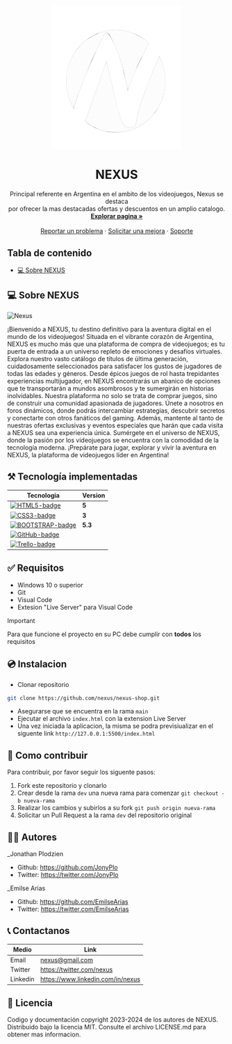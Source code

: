 <!-- Project logo -->
<div align='center'>
 <a href='https://nexus-89i.netlify.app'>
<img src='./img/nexus-logo.png' alt='Nexus' width='300'>
 </a>
<h1>NEXUS</h1>
<p>
Principal referente en Argentina en el ambito de los videojuegos, Nexus se destaca<br>
por ofrecer la mas destacadas ofertas y descuentos en un amplio catalogo.
<br>
<a href='https://nexus-89i.netlify.app'>
<strong>Explorar pagina »</strong>
</a>
<br>
<br>
<a href='https://nexus-89i.netlify.app'>Reportar un problema</a>
·
<a href='https://nexus-89i.netlify.app'>Solicitar una mejora</a>
·
<a href='https://nexus-89i.netlify.app'>Soporte</a>
</p>

</div>

## Tabla de contenido

- [💻 Sobre NEXUS](#💻-sobre-nexus)

## 💻 Sobre NEXUS

![Nexus](img/nexus-page.png)

¡Bienvenido a NEXUS, tu destino definitivo para la aventura digital en el mundo de los videojuegos! Situada en el vibrante corazón de Argentina, NEXUS es mucho más que una plataforma de compra de videojuegos; es tu puerta de entrada a un universo repleto de emociones y desafíos virtuales.
Explora nuestro vasto catálogo de títulos de última generación, cuidadosamente seleccionados para satisfacer los gustos de jugadores de todas las edades y géneros. Desde épicos juegos de rol hasta trepidantes experiencias multijugador, en NEXUS encontrarás un abanico de opciones que te transportarán a mundos asombrosos y te sumergirán en historias inolvidables.
Nuestra plataforma no solo se trata de comprar juegos, sino de construir una comunidad apasionada de jugadores. Únete a nosotros en foros dinámicos, donde podrás intercambiar estrategias, descubrir secretos y conectarte con otros fanáticos del gaming. Además, mantente al tanto de nuestras ofertas exclusivas y eventos especiales que harán que cada visita a NEXUS sea una experiencia única.
Sumérgete en el universo de NEXUS, donde la pasión por los videojuegos se encuentra con la comodidad de la tecnología moderna. ¡Prepárate para jugar, explorar y vivir la aventura en NEXUS, la plataforma de videojuegos líder en Argentina!

## ⚒️ Tecnología implementadas

| Tecnologia                              | Version |
| --------------------------------------- | ------- |
| [![HTML5-badge]](<(HTML-url)>)          | **5**   |
| [![CSS3-badge]](<(CSS3-url)>)           | **3**   |
| [![BOOTSTRAP-badge]](<(BOOTSTRAP-url)>) | **5.3** |
| [![GitHub-badge]](<(GitHub-url)>)       |
| [![Trello-badge]](<(Trello-url)>)       |

## ✅ Requisitos

- Windows 10 o superior
- Git
- Visual Code
- Extesion "Live Server" para Visual Code

> [!IMPORTANT]
> Para que funcione el proyecto en su PC debe cumplir con
> **todos** los requisitos

## 💿 Instalacion

- Clonar repositorio

```bash
git clone https://github.com/nexus/nexus-shop.git
```

- Asegurarse que se encuentra en la rama `main`
- Ejecutar el archivo `index.html` con la extension Live Server
- Una vez iniciada la aplicacion, la misma se podra previsiualizar en el siguente link `http://127.0.0.1:5500/index.html`

## 🤝 Como contribuir

Para contribuir, por favor seguir los siguente pasos:

1. Fork este repositorio y clonarlo
2. Crear desde la rama `dev` una nueva rama para comenzar `git checkout -b nueva-rama`
3. Realizar los cambios y subirlos a su fork `git push origin nueva-rama`
4. Solicitar un Pull Request a la rama `dev` del repositorio original

## 👨‍💻 Autores

\_Jonathan Plodzien

- Github: https://github.com/JonyPlo
- Twitter: https://twitter.com/JonyPlo

\_Emilse Arias

- Github: https://github.com/EmilseArias
- Twitter: https://twitter.com/EmilseArias

## 📞 Contactanos

| Medio    | Link                              |
| -------- | --------------------------------- |
| Email    | nexus@gmail.com                   |
| Twitter  | https://twitter.com/nexus         |
| Linkedin | https://www.linkedin.com/in/nexus |

## 📄 Licencia

Codigo y documentación copyright 2023-2024 de los autores de NEXUS. Distribuido bajo la licencia MIT. Consulte el archivo LICENSE.md para obtener mas informacion.


<!-- Markdown links & images -->

[HTML5-badge]: https://img.shields.io/badge/HTML5-E34F26?style=for-the-badge&logo=html5&logoColor=white
[HTML-url]: https://html.com/tags/
[CSS3-badge]: https://img.shields.io/badge/CSS3-1572B6?style=for-the-badge&logo=css3&logoColor=white
[CSS3-url]: https://www.w3.org/Style/CSS/
[BOOTSTRAP-badge]: https://img.shields.io/badge/Bootstrap-7952B3?style=for-the-badge&logo=bootstrap&logoColor=white
[BOOTSTRAP-url]: https://getbootstrap.com/
[GitHub-badge]: https://img.shields.io/badge/GitHub-100000?style=for-the-badge&logo=github&logoColor=white
[GitHub-url]: https://github.com/
[Trello-badge]: https://img.shields.io/badge/Trello-0052CC?style=for-the-badge&logo=trello&logoColor=white
[Trello-url]: https://trello.com/
